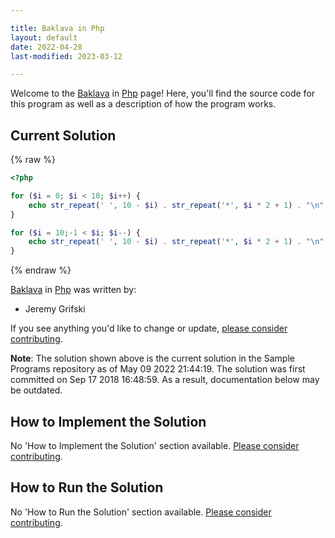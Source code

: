 ```yaml
---

title: Baklava in Php
layout: default
date: 2022-04-28
last-modified: 2023-03-12

---
```


Welcome to the [Baklava](https://sampleprograms.io/projects/baklava) in [Php](https://sampleprograms.io/languages/php) page! Here, you'll find the source code for this program as well as a description of how the program works.

## Current Solution

{% raw %}

```php
<?php

for ($i = 0; $i < 10; $i++) {
    echo str_repeat(' ', 10 - $i) . str_repeat('*', $i * 2 + 1) . "\n";
}

for ($i = 10;-1 < $i; $i--) {
    echo str_repeat(' ', 10 - $i) . str_repeat('*', $i * 2 + 1) . "\n";
}
```

{% endraw %}

[Baklava](https://sampleprograms.io/projects/baklava) in [Php](https://sampleprograms.io/languages/php) was written by:

- Jeremy Grifski

If you see anything you'd like to change or update, [please consider contributing](https://github.com/TheRenegadeCoder/sample-programs).

**Note**: The solution shown above is the current solution in the Sample Programs repository as of May 09 2022 21:44:19. The solution was first committed on Sep 17 2018 16:48:59. As a result, documentation below may be outdated.

## How to Implement the Solution

No 'How to Implement the Solution' section available. [Please consider contributing](https://github.com/TheRenegadeCoder/sample-programs-website).

## How to Run the Solution

No 'How to Run the Solution' section available. [Please consider contributing](https://github.com/TheRenegadeCoder/sample-programs-website).